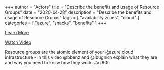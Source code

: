 +++
author = "Actors"
title = "Describe the benefits and usage of Resource Groups"
date = "2020-04-28"
description = "Describe the benefits and usage of Resource Groups"
tags = [
    "availability zones",
    "cloud"
]
categories = [
    "azure",
    "snacks",
    "benefits"
]
+++

[Learn More](https://docs.microsoft.com/learn/modules/principles-cloud-computing/3c-capex-vs-opex?WT.mc_id=snackable-social-cxa)

[Watch Video](https://twitter.com/i/status/1258411264532901892)

Resource groups are the atomic element of your @azure cloud infrastructure - in this video @bbenz and @lbugnion explain what they are and why you need to know how they work. #az900